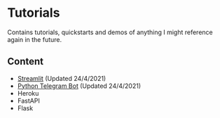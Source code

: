 # Tutorials

Contains tutorials, quickstarts and demos of anything I might reference again in the future.

## Content

* [Streamlit](/streamlit/README.md) (Updated 24/4/2021)
* [Python Telegram Bot](/telegram-bot/README.md) (Updated 24/4/2021)
* Heroku
* FastAPI
* Flask
